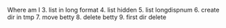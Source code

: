 Where am I
3. list in long format
4. list hidden
5. list longdispnum
6. create dir in tmp
7. move betty
8. delete betty
9. first dir delete
